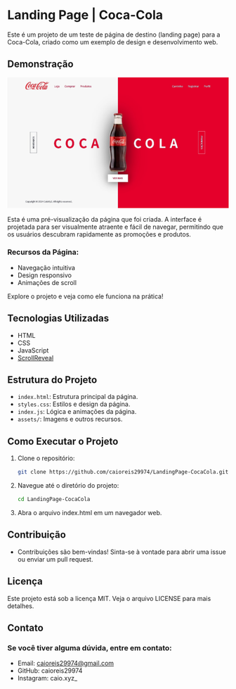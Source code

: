 # Landing Page | Coca-Cola

Este é um projeto de um teste de página de destino (landing page) para a Coca-Cola, criado como um exemplo de design e desenvolvimento web.

## Demonstração

<img src="./assets/example.jpg" alt="Demonstração da Landing Page" width="900px"/>

Esta é uma pré-visualização da página que foi criada. A interface é projetada para ser visualmente atraente e fácil de navegar, permitindo que os usuários descubram rapidamente as promoções e produtos.

### Recursos da Página:
- Navegação intuitiva
- Design responsivo
- Animações de scroll

Explore o projeto e veja como ele funciona na prática!

## Tecnologias Utilizadas

- HTML
- CSS
- JavaScript
- [ScrollReveal](https://unpkg.com/scrollreveal)

## Estrutura do Projeto

- `index.html`: Estrutura principal da página.
- `styles.css`: Estilos e design da página.
- `index.js`: Lógica e animações da página.
- `assets/`: Imagens e outros recursos.

## Como Executar o Projeto

1. Clone o repositório:
   ```bash
   git clone https://github.com/caioreis29974/LandingPage-CocaCola.git
   ```
2. Navegue até o diretório do projeto:
   ```bash
   cd LandingPage-CocaCola
   ``` 
3. Abra o arquivo index.html em um navegador web.

## Contribuição
- Contribuições são bem-vindas! Sinta-se à vontade para abrir uma issue ou enviar um pull request.

## Licença
Este projeto está sob a licença MIT. Veja o arquivo LICENSE para mais detalhes.

## Contato
### Se você tiver alguma dúvida, entre em contato:
- Email: caioreis29974@gmail.com
- GitHub: caioreis29974
- Instagram: caio.xyz_
